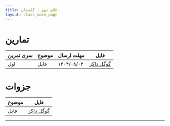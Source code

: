 ```yaml
---
title: کلاس نهم - گلستان
layout: class_main_page
---
```


# تمارین

| سری تمرین    | موضوع | مهلت ارسال | فایل                                                                                                          |
|:-------------|:------|:-----------|---------------------------------------------------------------------------------------------------------------|
| اول          | فایل  | ۱۴۰۴/۰۸/۰۴ | [گوگل داکز](https://docs.google.com/document/d/1qBtDjpqzXn8iWPVZL2rswDOLNwDOAvLyYabNLo2UoCE/edit?usp=sharing) |

#  جزوات 

| موضوع | فایل                                                                                                         |
|:------|--------------------------------------------------------------------------------------------------------------|
| فایل  | [گوگل داکز](https://docs.google.com/document/d/1802lDHy5sTCUxcuVEzbjKnJMAtpyygetsid7m8etCI0/edit?usp=sharing) |


----

[//]: # ([^1]: [It can take up to 10 minutes for changes to your site to publish after you push the changes to GitHub]&#40;https://docs.github.com/en/pages/setting-up-a-github-pages-site-with-jekyll/creating-a-github-pages-site-with-jekyll#creating-your-site&#41;.)
